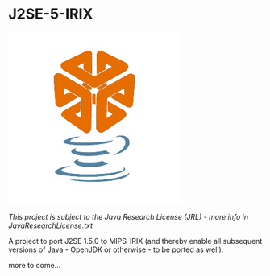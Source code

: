 # J2SE-5-IRIX

![Abomination](logo.png) 

*This project is subject to the Java Research License (JRL) - more info in JavaResearchLicense.txt*

A project to port J2SE 1.5.0 to MIPS-IRIX (and thereby enable all subsequent versions of Java - OpenJDK or otherwise - to be ported as well).

more to come...
